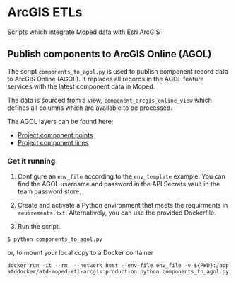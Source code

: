 # ArcGIS ETLs

Scripts which integrate Moped data with Esri ArcGIS

## Publish components to ArcGIS Online (AGOL)

The script `components_to_agol.py` is used to publish component record data to ArcGIS Online (AGOL). It replaces all records in the AGOL feature services with the latest component data in Moped.

The data is sourced from a view, `component_arcgis_online_view` which defines all columns which are available to be processed.

The AGOL layers can be found here:

- [Project component points](https://austin.maps.arcgis.com/home/item.html?id=997555f6e0904aa88eafe73f19ee65c0)
- [Project component lines](https://austin.maps.arcgis.com/home/item.html?id=e8f03d2cec154cacae539b630bcaa70b)

### Get it running

1. Configure an `env_file` according to the `env_template` example. You can find the AGOL username and password in the API Secrets vault in the team password store.

2. Create and activate a Python environment that meets the requirments in `reuirements.txt`. Alternatively, you can use the provided Dockerfile.
 
3. Run the script.

```shell
$ python components_to_agol.py
```

or, to mount your local copy to a Docker container

```shell
docker run -it --rm  --network host --env-file env_file -v ${PWD}:/app  atddocker/atd-moped-etl-arcgis:production python components_to_agol.py
```
